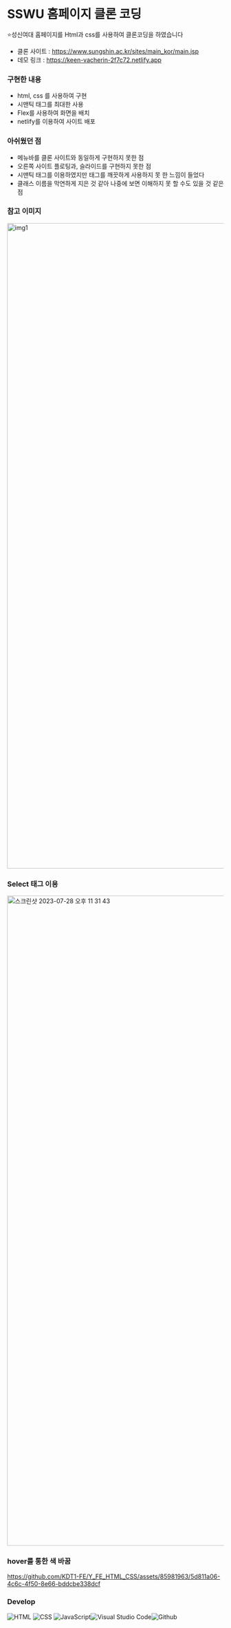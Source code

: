 # SSWU 홈페이지 클론 코딩
⭐️성신여대 홈페이지를 Html과 css를 사용하여 클론코딩을 하였습니다
- 클론 사이트 : https://www.sungshin.ac.kr/sites/main_kor/main.jsp
- 데모 링크 : https://keen-vacherin-2f7c72.netlify.app

### 구현한 내용
- html, css 를 사용하여 구현
- 시맨틱 태그를 최대한 사용
- Flex를 사용하여 화면을 배치 
- netlify를 이용하여 사이트 배포


### 아쉬웠던 점
- 메뉴바를 클론 사이트와 동일하게 구현하지 못한 점
- 오른쪽 사이트 플로팅과, 슬라이드를 구현하지 못한 점
- 시맨틱 태그를 이용하였지만 태그를 깨끗하게 사용하지 못 한 느낌이 들었다
- 클래스 이름을 막연하게 지은 것 같아 나중에 보면 이해하지 못 할 수도 있을 것 같은 점

### 참고 이미지 
<img width="1500" alt="img1" src="https://github.com/KDT1-FE/Y_FE_HTML_CSS/assets/85981963/a1a1f8c1-d917-47ef-ba0c-0500c7ffed1b">

### Select 태그 이용
<img width="1511" alt="스크린샷 2023-07-28 오후 11 31 43" src="https://github.com/KDT1-FE/Y_FE_HTML_CSS/assets/85981963/fa62fddf-749f-4558-b360-9fd68a4ce7ae">

### hover를 통한 색 바꿈
https://github.com/KDT1-FE/Y_FE_HTML_CSS/assets/85981963/5d811a06-4c6c-4f50-8e66-bddcbe338dcf

### Develop
![HTML](https://img.shields.io/badge/HTML5-E34F26?style=for-the-badge&logo=html5&logoColor=white) ![CSS](https://img.shields.io/badge/CSS3-1572B6?style=for-the-badge&logo=css3&logoColor=white) ![JavaScript](https://img.shields.io/badge/JavaScript-F7DF1E?style=for-the-badge&logo=Javascript&logoColor=white)![Visual Studio Code](https://img.shields.io/badge/Visual%20Studio%20Code-007ACC?style=for-the-badge&logo=Visual%20Studio%20Code&logoColor=white)![Github](https://img.shields.io/badge/GitHub-181717?style=for-the-badge&logo=GitHub&logoColor=white)



